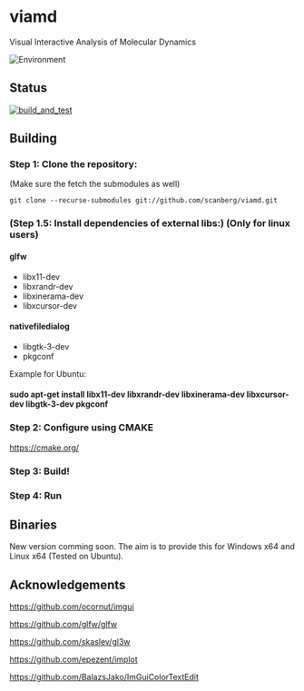 # viamd
Visual Interactive Analysis of Molecular Dynamics

![Environment](https://github.com/scanberg/viamd/wiki/img/viamd_environment.png)

## Status
[![build_and_test](https://github.com/scanberg/viamd/workflows/build_and_test/badge.svg?branch=master)](https://github.com/scanberg/viamd/actions)

## Building
### Step 1: Clone the repository:

(Make sure the fetch the submodules as well)

```git clone --recurse-submodules git://github.com/scanberg/viamd.git```

### (Step 1.5: Install dependencies of external libs:) (Only for linux users)
#### glfw
- libx11-dev
- libxrandr-dev
- libxinerama-dev
- libxcursor-dev

#### nativefiledialog
- libgtk-3-dev
- pkgconf

Example for Ubuntu:
#### sudo apt-get install libx11-dev libxrandr-dev libxinerama-dev libxcursor-dev libgtk-3-dev pkgconf

### Step 2: Configure using CMAKE

https://cmake.org/

### Step 3: Build!

### Step 4: Run

## Binaries
New version comming soon. The aim is to provide this for Windows x64 and Linux x64 (Tested on Ubuntu).

## Acknowledgements

https://github.com/ocornut/imgui

https://github.com/glfw/glfw

https://github.com/skaslev/gl3w

https://github.com/epezent/implot

https://github.com/BalazsJako/ImGuiColorTextEdit
